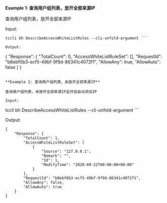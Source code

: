 **Example 1: 查询用户组列表，放开全部来源IP**

查询用户组列表，放开全部来源IP

Input: 

```
tccli bh DescribeAccessWhiteListRules --cli-unfold-argument ```

Output: 
```
{
    "Response": {
        "TotalCount": 0,
        "AccessWhiteListRuleSet": [],
        "RequestId": "b8ebf0b3-ecf5-49bf-9f9d-86341c4072f1",
        "AllowAny": true,
        "AllowAuto": false
    }
}
```

**Example 2: 查询用户组列表，未放开全部来源IP**

查询用户组列表，未放开全部来源IP且开启自动添加IP

Input: 

```
tccli bh DescribeAccessWhiteListRules --cli-unfold-argument ```

Output: 
```
{
    "Response": {
        "TotalCount": 1,
        "AccessWhiteListRuleSet": [
            {
                "Source": "127.0.0.1",
                "Remark": "",
                "Id": 1,
                "ModifyTime": "2020-09-22T00:00:00+00:00"
            }
        ],
        "RequestId": "b8ebf0b3-ecf5-49bf-9f9d-86341c4072f1",
        "AllowAny": false,
        "AllowAuto": true
    }
}
```

